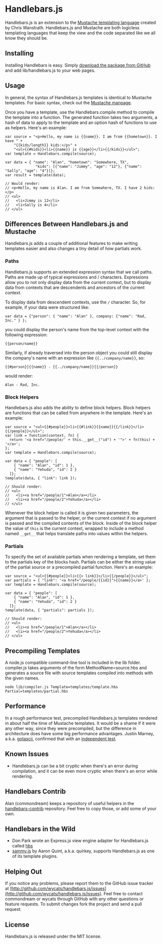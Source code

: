 Handlebars.js
=============

Handlebars.js is an extension to the [Mustache templating language](http://mustache.github.com/) created by Chris Wanstrath. Handlebars.js and Mustache are both logicless templating languages that keep the view and the code separated like we all know they should be.

Installing
----------
Installing Handlebars is easy. Simply [download the package from GitHub](https://github.com/wycats/handlebars.js/zipball/master) and add lib/handlebars.js to your web pages. 

Usage
-----
In general, the syntax of Handlebars.js templates is identical to Mustache templates. For basic syntax, check out the [Mustache manpage](http://mustache.github.com/mustache.5.html).

Once you have a template, use the Handlebars.compile method to compile the template into a function. The generated function takes two arguments, a hash of data to apply to the template and an option hash of functions to use as helpers. Here's an example:

    var source = "<p>Hello, my name is {{name}}. I am from {{hometown}}. I have " + 
        "{{kids/length}} kids:</p>" +
        "<ul>{{#kids}}<li>{{name}} is {{age}}</li>{{/kids}}</ul>";
    var template = Handlebars.compile(source);
    
    var data = { "name": "Alan", "hometown": "Somewhere, TX",
                  "kids": [{"name": "Jimmy", "age": "12"}, {"name": "Sally", "age": "4"}]};
    var result = template(data);

    // Would render:
    // <p>Hello, my name is Alan. I am from Somewhere, TX. I have 2 kids:</p>
    // <ul>
    //   <li>Jimmy is 12</li>
    //   <li>Sally is 4</li>
    // </ul>

Differences Between Handlebars.js and Mustache
-------------------------
Handlebars.js adds a couple of additional features to make writing templates easier and also changes a tiny detail of how partials work. 

### Paths

Handlebars.js supports an extended expression syntax that we call paths. Paths are made up of typical expressions and / characters. Expressions allow you to not only display data from the current context, but to display data from contexts that are descendents and ancestors of the current context.

To display data from descendent contexts, use the `/` character. So, for example, if your data were structured like:

    var data = {"person": { "name": "Alan" }, company: {"name": "Rad, Inc." } };

you could display the person's name from the top-level context with the following expression:

    {{person/name}}

Similarly, if already traversed into the person object you could still display the company's name with an expression like `{{../company/name}}`, so:

    {{#person}}{{name}} - {{../company/name}}{{/person}}

would render:

    Alan - Rad, Inc.

### Block Helpers

Handlebars.js also adds the ability to define block helpers. Block helpers are functions that can be called from anywhere in the template. Here's an example:

    var source = "<ul>{{#people}}<li>{{#link}}{{name}}{{/link}}</li>{{/people}}</ul>";
    var link = function(context, fn) {
      return '<a href="/people/' + this.__get__("id") + '">' + fn(this) + '</a>';
    };
    var template = Handlebars.compile(source);

    var data = { "people": [
        { "name": "Alan", "id": 1 },
        { "name": "Yehuda", "id": 2 }
      ]};
    template(data, { "link": link });

    // Should render:
    // <ul>
    //   <li><a href="/people/1">Alan</a></li>
    //   <li><a href="/people/2">Yehuda</a></li>
    // </ul>

Whenever the block helper is called it is given two parameters, the argument that is passed to the helper, or the current context if no argument is passed and the compiled contents of the block. Inside of the block helper the value of `this` is the current context, wrapped to include a method named `__get__` that helps translate paths into values within the helpers.

### Partials

To specify the set of available partials when rendering a template, set them to the partials key of the blocks hash. Partials can be either the string value of the partial source or a precompiled partial function. Here's an example:

    var source = "<ul>{{#people}}<li>{{> link}}</li>{{/people}}</ul>";
    var partials = { "link": '<a href="/people/{{id}}">{{name}}</a>' };
    var template = Handlebars.compile(source);
    
    var data = { "people": [
        { "name": "Alan", "id": 1 },
        { "name": "Yehuda", "id": 2 }
      ]};
    template(data, { "partials": partials });

    // Should render:
    // <ul>
    //   <li><a href="/people/1">Alan</a></li>
    //   <li><a href="/people/2">Yehuda</a></li>
    // </ul>

Precompiling Templates
----------------------

A node.js compatible command-line tool is included in the lib folder. compiler.js takes arguments of the form MethodName=source.hbs and generates a source file with source templates compiled into methods with the given names.

    node lib/compiler.js Template=templates/template.hbs Partial=templates/partial.hbs

Performance
-----------
In a rough performance test, precompiled Handlebars.js templates rendered in about half the time of Mustache templates. It would be a shame if it were any other way, since they were precompiled, but the difference in architecture does have some big performance advantages. Justin Marney, a.k.a. [gotascii](http://github.com/gotascii), confirmed that with an [independent test](http://sorescode.com/2010/09/12/benchmarks.html).

Known Issues
------------
* Handlebars.js can be a bit cryptic when there's an error during compilation, and it can be even more cryptic when there's an error while rendering.

Handlebars Contrib
------------------
Alan (commondream) keeps a repository of useful helpers in the [handlebars-contrib](http://github.com/commondream/handlebars-contrib) repository. Feel free to copy those, or add some of your own.

Handlebars in the Wild
-----------------
* Don Park wrote an Express.js view engine adapter for Handlebars.js called [hbs](http://github.com/donpark/hbs)
* [sammy.js](http://github.com/quirkey/sammy) by Aaron Quint, a.k.a. quirkey, supports Handlebars.js as one of its template plugins.

Helping Out
-----------
If you notice any problems, please report them to the GitHub issue tracker at [http://github.com/wycats/handlebars.js/issues](http://github.com/wycats/handlebars.js/issues). Feel free to contact commondream or wycats through GitHub with any other questions or feature requests. To submit changes fork the project and send a pull request.

License
-------
Handlebars.js is released under the MIT license.
